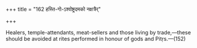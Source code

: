 +++
title = "162 हस्ति-गो-ऽश्वोष्ट्रदमको नक्षत्रैर्"

+++

Healers, temple-attendants, meat-sellers and those living by trade,—these should be avoided at rites performed in honour of gods and Pitṛs.—(152)
